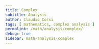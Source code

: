 ```yaml
---
title: Complex
subtitle: Analysis
author: Claudio Corsi
tags: [ mathematics, complex analysis ]
permalink: /math/analysis/complex/
debug: true
sidebar: math-analysis-complex
---
```


